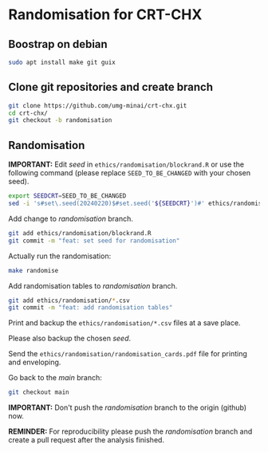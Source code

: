 # Randomisation for CRT-CHX

## Boostrap on debian

```sh
sudo apt install make git guix
```

## Clone git repositories and create branch

```sh
git clone https://github.com/umg-minai/crt-chx.git
cd crt-chx/
git checkout -b randomisation
```

## Randomisation

**IMPORTANT:** Edit *seed* in `ethics/randomisation/blockrand.R` or use the
following command (please replace `SEED_TO_BE_CHANGED` with your chosen seed).

```sh
export SEEDCRT=SEED_TO_BE_CHANGED
sed -i 's#set\.seed(20240220)$#set.seed('${SEEDCRT}')#' ethics/randomisation/blockrand.R
```

Add change to *randomisation* branch.

```sh
git add ethics/randomisation/blockrand.R
git commit -m "feat: set seed for randomisation"
```

Actually run the randomisation:

```sh
make randomise
```

Add randomisation tables to *randomisation* branch.

```sh
git add ethics/randomisation/*.csv
git commit -m "feat: add randomisation tables"
```

Print and backup the `ethics/randomisation/*.csv` files at a save place.

Please also backup the chosen *seed*.

Send the `ethics/randomisation/randomisation_cards.pdf` file for printing and
enveloping.

Go back to the *main* branch:

```sh
git checkout main
```

**IMPORTANT:** Don't push the *randomisation* branch to the origin (github) now.

**REMINDER:** For reproducibility please push the *randomisation* branch and
create a pull request after the analysis finished.

